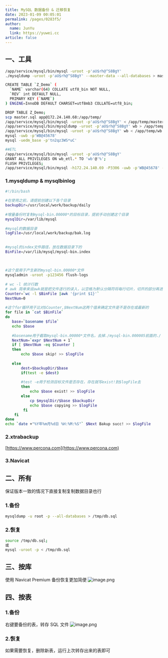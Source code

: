 ```yaml
---
title: MySQL 数据备份 & 迁移恢复
date: 2023-01-09 00:05:01
permalink: /pages/0283f5/
author: 
  name: JunYu
  link: https://yuwei.cc
article: false
---
```

## 一、工具
```bash
/app/service/mysql/bin/mysql -uroot -p'aU$rh@^S8BgY'
./mysqldump -uroot -p'aU$rh@^S8BgY' --master-data --all-databases > master.sql

CREATE TABLE `Z_Demo` (
  `NAME` varchar(64) COLLATE utf8_bin NOT NULL,
  `REV` int DEFAULT NULL,
  PRIMARY KEY (`NAME`)
) ENGINE=InnoDB DEFAULT CHARSET=utf8mb3 COLLATE=utf8_bin;

DROP TABLE Z_Demo;
scp master.sql app@172.24.140.68:/app/temp/
/app/service/mysql/bin/mysql -uroot -p'aU$rh@^S8BgY' < /app/temp/master.sql
/app/service/mysql/bin/mysqldump -uroot -p'aU$rh@^S8BgY' wb > /app/temp/wb.sql
/app/service/mysql/bin/mysql -uroot -p'aU$rh@^S8BgY' wb < /app/temp/wb.sql
mysql -uwb -p'WB@45678'
mysql -uedm_base -p'tn2qz3WS*uC'

##ETL
/app/service/mysql/bin/mysql -uroot -p'aU$rh@^S8BgY'
GRANT ALL PRIVILEGES ON wb_etl.* TO 'wb'@'%';
FLUSH PRIVILEGES;
/app/service/mysql/bin/mysql -h172.24.140.69 -P3306 -uwb -p'WB@45678' -e "use wb_etl"
```
### 1.mysqldump & mysqlbinlog
```bash
#!/bin/bash
 
#在使用之前，请提前创建以下各个目录
backupDir=/usr/local/work/backup/daily
 
#增量备份时复制mysql-bin.00000*的目标目录，提前手动创建这个目录
mysqlDir=/var/lib/mysql
 
#mysql的数据目录
logFile=/usr/local/work/backup/bak.log
 
 
#mysql的index文件路径，放在数据目录下的
BinFile=/var/lib/mysql/mysql-bin.index
 
 
 
#这个是用于产生新的mysql-bin.00000*文件
mysqladmin -uroot -p123456 flush-logs
 
# wc -l 统计行数
# awk 简单来说awk就是把文件逐行的读入，以空格为默认分隔符将每行切片，切开的部分再进行各种分析处理。
Counter=`wc -l $BinFile |awk '{print $1}'`
NextNum=0
 
#这个for循环用于比对$Counter,$NextNum这两个值来确定文件是不是存在或最新的
for file in `cat $BinFile`
do
   base=`basename $file`
   echo $base
   
   #basename用于截取mysql-bin.00000*文件名，去掉./mysql-bin.000005前面的./
   NextNum=`expr $NextNum + 1`
   if [ $NextNum -eq $Counter ]
   then
       echo $base skip! >> $logFile
       
   else
       dest=$backupDir/$base
       if(test -e $dest)
       
       #test -e用于检测目标文件是否存在，存在就写exist!到$logFile去
       then
           echo $base exist! >> $logFile
       else
           cp $mysqlDir/$base $backupDir
           echo $base copying >> $logFile
        fi
    fi
done
echo `date +"%Y年%m月%d日 %H:%M:%S"` $Next Bakup succ! >> $logFile
```
### 2.xtrabackup
[https://www.percona.com](https://www.percona.com)
### 3.Navicat
## 二、所有
保证版本一致的情况下直接复制复制数据目录也行
### 1.备份
```bash
mysqldump -u root -p --all-databases > /tmp/db.sql
```
### 2.恢复
```bash
source /tmp/db.sql;
或
mysql -uroot -p < /tmp/db.sql 
```
## 三、按库
使用 Navicat Premium 备份恢复更加简便
![image.png](https://f.pz.al/pzal/2023/01/13/59fc0abd860bb.png)
## 四、按表
### 1.备份
右键要备份的表，转存 SQL 文件
![image.png](https://f.pz.al/pzal/2023/01/13/015aec409e059.png)
### 2.恢复
如果需要恢复，删除新表，运行上次转存出来的表即可
